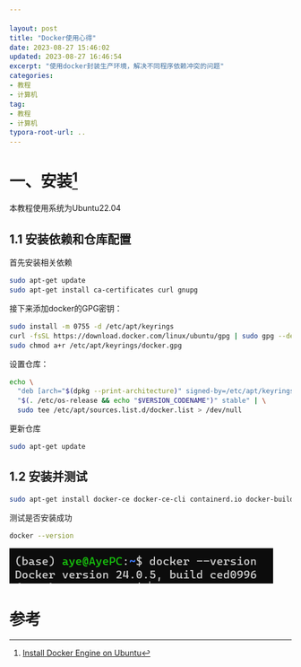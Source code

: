 ```yaml
---

layout: post	
title: "Docker使用心得"	
date: 2023-08-27 15:46:02	
updated: 2023-08-27 16:46:54	
excerpt: "使用docker封装生产环境，解决不同程序依赖冲突的问题"	
categories: 
- 教程
- 计算机
tag: 
- 教程
- 计算机
typora-root-url: ..
---
```




# 一、安装[^1]

本教程使用系统为Ubuntu22.04



## 1.1 安装依赖和仓库配置

首先安装相关依赖

```bash
sudo apt-get update
sudo apt-get install ca-certificates curl gnupg
```

接下来添加docker的GPG密钥：

```bash
sudo install -m 0755 -d /etc/apt/keyrings
curl -fsSL https://download.docker.com/linux/ubuntu/gpg | sudo gpg --dearmor -o /etc/apt/keyrings/docker.gpg
sudo chmod a+r /etc/apt/keyrings/docker.gpg
```

设置仓库：

```bash
echo \
  "deb [arch="$(dpkg --print-architecture)" signed-by=/etc/apt/keyrings/docker.gpg] https://download.docker.com/linux/ubuntu \
  "$(. /etc/os-release && echo "$VERSION_CODENAME")" stable" | \
  sudo tee /etc/apt/sources.list.d/docker.list > /dev/null
```

更新仓库

```bash
sudo apt-get update
```



## 1.2 安装并测试

```bash
sudo apt-get install docker-ce docker-ce-cli containerd.io docker-buildx-plugin docker-compose-plugin
```

测试是否安装成功

```bash
docker --version
```

![](/images/posts/docker/docker_version.png)









# 参考

[^1]: [Install Docker Engine on Ubuntu](https://docs.docker.com/engine/install/ubuntu/)

